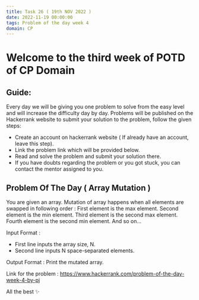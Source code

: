 ```yaml
---
title: Task 26 ( 19th NOV 2022 )
date: 2022-11-19 00:00:00
tags: Problem of the day week 4
domain: CP
---
```


# Welcome to the third week of POTD of CP Domain
## Guide:

Every day we will be giving you one problem to solve from the easy level and will increase the difficulty day by day.
Problems will be published on the Hackerrank website to submit your solution to the problem, follow the given steps:
  - Create an account on hackerrank website ( If already have an account, leave this step).
  - Link the problem link which will be provided below.
  - Read and solve the problem and submit your solution there.
  - If you have doubts regarding the problem or you got stuck, you can contact the mentor assigned to you.

## Problem Of The Day ( Array Mutation )
You are given an array. Mutation of array happens when all elements are swapped in following order :
First element is the max element.
Second element is the min element.
Third element is the second max element.
Fourth element is the second min element.
And so on...


Input Format :
- First line inputs the array size, N.
- Second line inputs N space-separated elements.


Output Format :
Print the mutated array.


Link for the problem : https://www.hackerrank.com/problem-of-the-day-week-4-by-pj

All the best ✨
